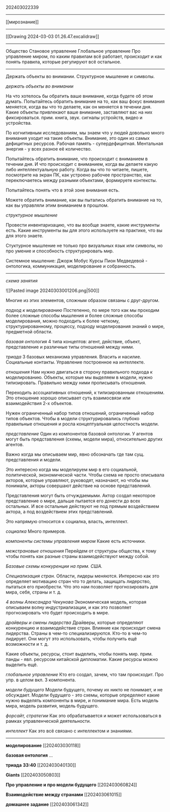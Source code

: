 202403022339
***
[[мирознание]]
***
[[Drawing 2024-03-03 01.26.47.excalidraw]]
***
Общество
Становое управление
Глобальное управление
Про управление миром, по каким правилам всё работает, происходит и как понять правила, 
которые регулируют всё остальное.

***

Держать объекты во внимании.
Структурное мышление и символы.

*держать объекты во внимании*

На что хотелось бы обратить ваше внимание, 
когда будете об этом думать. 
Попытайтесь обратить внимание на то, 
как ваш фокус внимания меняется, 
когда вы что то делаете,
как он меняется в течении дня.
Какие объекты привлекают ваше внимание, 
заставляют вас на них фиксироваться.
прим. книга, звук. сигналы устройств, видео и устройства.

По когнитивным исследованиям, мы знаем что у людей довольно много внимания уходит на такие объекты.
Внимание, это один из самых дефицитных ресурсов.
Рабочая память - супердефицитная.
Ментальная энергия - у всех разное её количество.

Попытайтесь обратить внимание, что происходит с вниманием в течении дня.
И что происходит с вниманием, когда вы делаете какую либо интеллектуальную работу.
Когда вы что то читаете, пишете, 
посмотрите на экран ПК, 
как устроено рабочее пространство, 
как переключаетесь между разными объектами,
формируете контексты.

Попытайтесь понять что в этой зоне внимания есть.

Можете обратить внимание, как вы пытались обратить внимание на то, 
как вы управляли этим вниманием в прошлом.

*структурное мышление*

Провести инвентаризацию, 
что вы вообще знаете, какие инструменты есть.
Какие инструменты вы для этого используете на практике, 
что вы для этого знаете.

Стуктурное мышление не только про визуальных язык или символы, 
но про умение и способность структурировать мир.

Системное мышление:
Джорж Мобус
Курсы Пион Медведевой - онтологика, коммуникация, моделирование и собранность.

***

*схема занятия*

![[Pasted image 20240303001206.png|500]]

Многие из этих элементов, сложным образом связаны с друг-другом.

*подход к моделированию*
Постепенно, по мере того как мы проходим более сложные способы мышления и более сложные способы моделирования, 
можно подходить к более четкому, структурированному, процессу, подходу моделирования знаний о мире, предметной области.

*базовая онтология*
4 типа концептов: агент, действие, объект, представление
и различные типы отношений между ними.

*триада*
3 базовых механизма управления.
Власить и насилие.
Социальные контакты.
Управление построенное на интеллекте.

*отношения*
Нам нужно двигаться в сторону правильного подхода к моделированию.
Объекты, которые мы выделяем в модели, нужно типизировать.
Правильно между ними прописывать отношения.

Переходить ассоциативных отношений, к типизированным отношениям.
Это отношение хорошо описывает суть взаимосвязи или взаимодействия 2-х объектов.

Нужен ограниченный набор типов отношений, 
ограниченный набор типов объектов.
Чтобы в модели структурировались глубоко правильные отношения
и росла концептуальная целостность модели.

*представление*
Один из компонентов базовой онтологии.
У агентов могут быть представления (схемы, модели мира), относительно других агентов.

Важно когда мы описываем мир, 
явно обозначать где там сущ. представления и модели.

Это интересно когда мы моделируем мир в его социальной, политической, экономической части.
Чтобы схема не просто описывала акторов, которые управляют, руководят, назначают, 
но чтобы мы понимали, акторы совершают действие на основе представлений.

Представления могут быть отчуждаемыми.
Актор создал некоторое представление о мире,
дальше пытается его донести до всех остальных.
И все остальные действуют не под прямым воздействием актора, 
а под воздействием этих представлений.

Это напрямую относится к социалка, власть, интеллект.

*социалка*
Много примеров.

*компоненты системы управления миром*
Какие есть источники.

*межстрановые отношения*
Перейдем от структуры общества, к тому чтобы понять как разные страны взаимодействуют между собой.

*Базовые схемы конкуренции на прим. США.*

*Специализация стран.*
Области, лидеры меняются.
Интересно как это определяет мотивацию стран что то делать, 
защищать лидерство, 
пытаться его приобрести.
Что это нам позволяет прогнозировать для мира, себя, страны и т. д.

*4 волны Александра Чекунова*
Экономическая модель, которая описываем волну индустриализации, 
и как это позволяет прогнозировать что будет происходить в мире.

*драйверы и смены лидерства*
Драйверы, которые определяют конкуренцию и взаимодействие стран.
Влияние как происходит смена лидерства.
Страны в чем-то специализируются.
Кто-то в чем-то лидирует.
Они могут это использовать, чтобы получить ещё возможности и т. д.

Какие объекты, ресурсы, стоит выделить, чтобы понять мир.
прим. панды - явл. ресурсом китайской дипломатии.
Какие ресурсы можно выделить ещё.

*глобальное управление*
Кто его создал, зачем, что там происходит.
Про упр. в целом вкл. 3 компонента.

*модели будущего*
Модели будущего, почему их никто не понимает, и не обсуждает.
Модели будущего - это схемы, которые определяют какие нужно выделять компоненты в мире, 
и понимание мира.
Есть модель мира, модель развития, модель будущего.

*форсайт, стратегии*
Как это обрабатывается и может использоваться в рамках управленческой деятельности.

*интеллект*
Как это всё связано с интеллектом и знаниями.

***

**моделирование**
[[202403030118]]

**базовая онтология**
...

**триада**
**33:40**
[[202403040130]]

**Giants**
[[202403050803]]

**Про управление и про модели будущего**
[[202403060824]]

**Взаимодействие между странами**
[[202403061015]]

**домашнее задание**
[[202403061342]]
